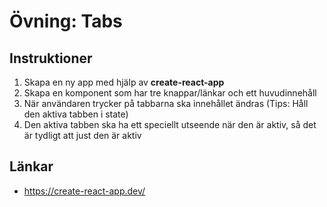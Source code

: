 # Övning: Tabs

## Instruktioner

1. Skapa en ny app med hjälp av **create-react-app**
2. Skapa en komponent som har tre knappar/länkar och ett huvudinnehåll
3. När användaren trycker på tabbarna ska innehållet ändras (Tips: Håll den aktiva tabben i state)
4. Den aktiva tabben ska ha ett speciellt utseende när den är aktiv, så det är tydligt att just den är aktiv

## Länkar
- https://create-react-app.dev/